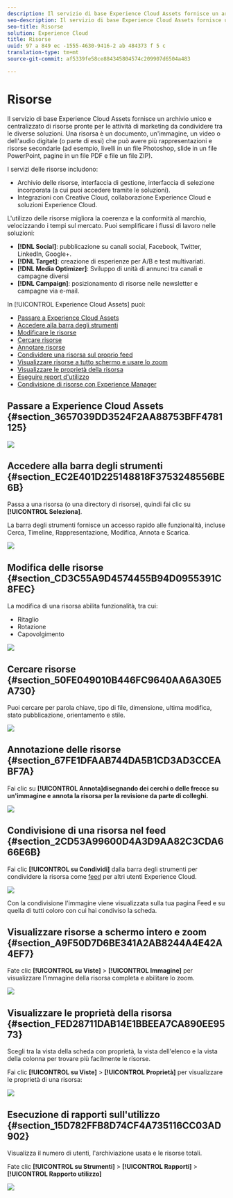 ```yaml
---
description: Il servizio di base Experience Cloud Assets fornisce un archivio unico e centralizzato di risorse pronte per le attività di marketing da condividere tra le diverse soluzioni. Una risorsa è un documento, un'immagine, un video o dell'audio digitale (o parte di essi) che può avere più rappresentazioni e risorse secondarie (ad esempio, livelli in un file Photoshop, slide in un file PowerPoint, pagine in un file PDF e file un file ZIP).
seo-description: Il servizio di base Experience Cloud Assets fornisce un archivio unico e centralizzato di risorse pronte per le attività di marketing da condividere tra le diverse soluzioni. Una risorsa è un documento, un'immagine, un video o dell'audio digitale (o parte di essi) che può avere più rappresentazioni e risorse secondarie (ad esempio, livelli in un file Photoshop, slide in un file PowerPoint, pagine in un file PDF e file un file ZIP).
seo-title: Risorse
solution: Experience Cloud
title: Risorse
uuid: 97 a 849 ec -1555-4630-9416-2 ab 484373 f 5 c
translation-type: tm+mt
source-git-commit: af5339fe58ce884345804574c209907d6504a483

---
```



# Risorse

Il servizio di base Experience Cloud Assets fornisce un archivio unico e centralizzato di risorse pronte per le attività di marketing da condividere tra le diverse soluzioni. Una risorsa è un documento, un&#39;immagine, un video o dell&#39;audio digitale (o parte di essi) che può avere più rappresentazioni e risorse secondarie (ad esempio, livelli in un file Photoshop, slide in un file PowerPoint, pagine in un file PDF e file un file ZIP).

<!-- asset.xml -->
I servizi delle risorse includono:

* Archivio delle risorse, interfaccia di gestione, interfaccia di selezione incorporata (a cui puoi accedere tramite le soluzioni).
* Integrazioni con Creative Cloud, collaborazione Experience Cloud e soluzioni Experience Cloud.

L&#39;utilizzo delle risorse migliora la coerenza e la conformità al marchio, velocizzando i tempi sul mercato. Puoi semplificare i flussi di lavoro nelle soluzioni:

* **[!DNL Social]**: pubblicazione su canali social, Facebook, Twitter, LinkedIn, Google+.
* **[!DNL Target]**: creazione di esperienze per A/B e test multivariati.
* **[!DNL Media Optimizer]**: Sviluppo di unità di annunci tra canali e campagne diversi
* **[!DNL Campaign]**: posizionamento di risorse nelle newsletter e campagne via e-mail.

In [!UICONTROL Experience Cloud Assets] puoi:

* [Passare a Experience Cloud Assets](../experience-cloud-assets/experience-cloud-assets.md#section_3657039DD3524F2AA88753BFF4781125)
* [Accedere alla barra degli strumenti](../experience-cloud-assets/experience-cloud-assets.md#section_EC2E401D225148818F3753248556BE6B)
* [Modificare le risorse](../experience-cloud-assets/experience-cloud-assets.md#section_CD3C55A9D4574455B94D0955391C8FEC)
* [Cercare risorse](../experience-cloud-assets/experience-cloud-assets.md#section_50FE049010B446FC9640AA6A30E5A730)
* [Annotare risorse](../experience-cloud-assets/experience-cloud-assets.md#section_67FE1DFAAB744DA5B1CD3AD3CCEABF7A)
* [Condividere una risorsa sul proprio feed](../experience-cloud-assets/experience-cloud-assets.md#section_2CD53A99600D4A3D9AA82C3CDA666E6B)
* [Visualizzare risorse a tutto schermo e usare lo zoom](../experience-cloud-assets/experience-cloud-assets.md#section_A9F50D7D6BE341A2AB8244A4E42A4EF7)
* [Visualizzare le proprietà della risorsa](../experience-cloud-assets/experience-cloud-assets.md#section_FED28711DAB14E1BBEEA7CA890EE9573)
* [Eseguire report d&#39;utilizzo](../experience-cloud-assets/experience-cloud-assets.md#section_15D782FFB8D74CF4A735116CC03AD902)
* [Condivisione di risorse con Experience Manager](../experience-cloud-assets/experience-cloud-assets.md#section_45C1B72F4D274F54BC6CCB64D2580AC5)

## Passare a Experience Cloud Assets {#section_3657039DD3524F2AA88753BFF4781125}

![](assets/asset-nav.png)

## Accedere alla barra degli strumenti {#section_EC2E401D225148818F3753248556BE6B}

Passa a una risorsa (o una directory di risorse), quindi fai clic su **[!UICONTROL Seleziona]**.

La barra degli strumenti fornisce un accesso rapido alle funzionalità, incluse Cerca, Timeline, Rappresentazione, Modifica, Annota e Scarica.

![](assets/asset-tools.png)

## Modifica delle risorse {#section_CD3C55A9D4574455B94D0955391C8FEC}

La modifica di una risorsa abilita funzionalità, tra cui:

* Ritaglio
* Rotazione
* Capovolgimento

![](assets/asset-edit.png)

## Cercare risorse {#section_50FE049010B446FC9640AA6A30E5A730}

Puoi cercare per parola chiave, tipo di file, dimensione, ultima modifica, stato pubblicazione, orientamento e stile.

![](assets/asset-search.png)

## Annotazione delle risorse {#section_67FE1DFAAB744DA5B1CD3AD3CCEABF7A}

Fai clic su **[!UICONTROL Annota]disegnando dei cerchi o delle frecce su un&#39;immagine e annota la risorsa per la revisione da parte di colleghi.**

![](assets/assets-annotate.png)

## Condivisione di una risorsa nel feed {#section_2CD53A99600D4A3D9AA82C3CDA666E6B}

Fai clic **[!UICONTROL su Condividi]** dalla barra degli strumenti per condividere la risorsa come [feed](../feed.md#concept_9256B8768A294009A777282DD8719213) per altri utenti Experience Cloud.

![](assets/assets-share-card.png)

Con la condivisione l&#39;immagine viene visualizzata sulla tua pagina Feed e su quella di tutti coloro con cui hai condiviso la scheda.

## Visualizzare risorse a schermo intero e zoom {#section_A9F50D7D6BE341A2AB8244A4E42A4EF7}

Fate clic **[!UICONTROL su Viste]** &gt; **[!UICONTROL Immagine]** per visualizzare l&#39;immagine della risorsa completa e abilitare lo zoom.

![](assets/asset-zoom.png)

## Visualizzare le proprietà della risorsa {#section_FED28711DAB14E1BBEEA7CA890EE9573}

Scegli tra la vista della scheda con proprietà, la vista dell&#39;elenco e la vista della colonna per trovare più facilmente le risorse.

Fai clic **[!UICONTROL su Viste]** &gt; **[!UICONTROL Proprietà]** per visualizzare le proprietà di una risorsa:

![](assets/asset-properties.png)

## Esecuzione di rapporti sull&#39;utilizzo {#section_15D782FFB8D74CF4A735116CC03AD902}

Visualizza il numero di utenti, l&#39;archiviazione usata e le risorse totali.

Fate clic **[!UICONTROL su Strumenti]** &gt; **[!UICONTROL Rapporti]** &gt; **[!UICONTROL Rapporto utilizzo]**

![](assets/assets-usage-report.png)
